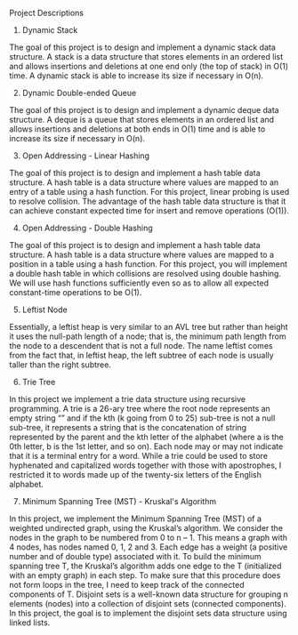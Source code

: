 Project Descriptions

1. Dynamic Stack 

The goal of this project is to design and implement a dynamic stack data structure. 
A stack is a data structure that stores elements in an ordered list and allows insertions and deletions at one end only (the top of stack) in O(1) time. A dynamic stack is able to increase its size if necessary in O(n).

2. Dynamic Double-ended Queue

The goal of this project is to design and implement a dynamic deque data structure. 
A deque is a queue that stores elements in an ordered list and allows insertions and deletions at both ends in O(1) time and is able to increase its size if necessary in O(n).

3. Open Addressing - Linear Hashing

The goal of this project is to design and implement a hash table data structure. 
A hash table is a data structure where values are mapped to an entry of a table using a hash function. 
For this project, linear probing is used to resolve collision. 
The advantage of the hash table data structure is that it can achieve constant expected time for insert and remove operations (O(1)).

4. Open Addressing - Double Hashing

The goal of this project is to design and implement a hash table data structure.
A hash table is a data structure where values are mapped to a position in a table using a hash function. 
For this project, you will implement a double hash table in which collisions are resolved using double hashing. 
We will use hash functions sufficiently even so as to allow all expected constant-time operations to be O(1).

5. Leftist Node

Essentially, a leftist heap is very similar to an AVL tree but rather than height it uses the null-path length of a node; that is, the minimum path length from the node to a descendent that is not a full node. 
The name leftist comes from the fact that, in leftist heap, the left subtree of each node is usually taller than the right subtree.
 
 
6. Trie Tree

In this project we implement a trie data structure using recursive programming. 
A trie is a 26-ary tree where the root node represents an empty string “” and if the kth (k going from 0 to 25) sub-tree is not a null sub-tree, it represents a string that is the concatenation of string represented by the parent and the kth letter of the alphabet (where a is the 0th letter, b is the 1st letter, and so on). 
Each node may or may not indicate that it is a terminal entry for a word. 
While a trie could be used to store hyphenated and capitalized words together with those with apostrophes, I restricted it to words made up of the twenty-six letters of the English alphabet.

7. Minimum Spanning Tree (MST) - Kruskal's Algorithm

In this project, we implement the Minimum Spanning Tree (MST) of a weighted undirected graph, using the Kruskal’s algorithm. 
We consider the nodes in the graph to be numbered from 0 to n – 1. 
This means a graph with 4 nodes, has nodes named 0, 1, 2 and 3. 
Each edge has a weight (a positive number and of double type) associated with it.
To build the minimum spanning tree T, the Kruskal’s algorithm adds one edge to the T (initialized with an empty graph) in each step. To make sure that this procedure does not form loops in the tree, I need to keep track of the connected components of T. Disjoint sets is a well-known data structure for grouping n elements (nodes) into a collection of disjoint sets (connected components). In this project, the goal is to implement the disjoint sets data structure using linked lists.